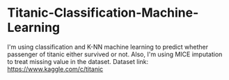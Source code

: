 # Titanic-Classification-Machine-Learning
I'm using classification and K-NN machine learning to predict whether passenger of titanic either survived or not. Also, I'm using MICE imputation to treat missing value in the dataset.
Dataset link: https://www.kaggle.com/c/titanic
